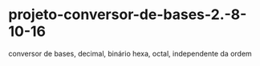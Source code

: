 # projeto-conversor-de-bases-2.-8-10-16
conversor de bases, decimal, binário hexa, octal, independente da ordem
